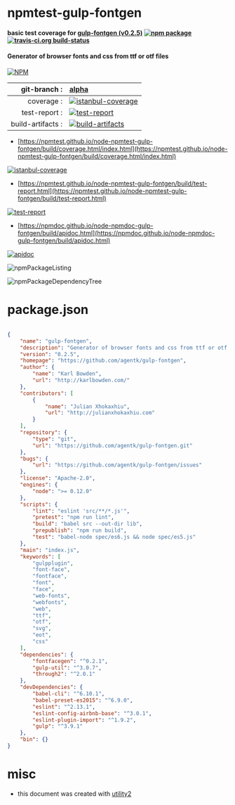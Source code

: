 # npmtest-gulp-fontgen

#### basic test coverage for  [gulp-fontgen (v0.2.5)](https://github.com/agentk/gulp-fontgen)  [![npm package](https://img.shields.io/npm/v/npmtest-gulp-fontgen.svg?style=flat-square)](https://www.npmjs.org/package/npmtest-gulp-fontgen) [![travis-ci.org build-status](https://api.travis-ci.org/npmtest/node-npmtest-gulp-fontgen.svg)](https://travis-ci.org/npmtest/node-npmtest-gulp-fontgen)

#### Generator of browser fonts and css from ttf or otf files

[![NPM](https://nodei.co/npm/gulp-fontgen.png?downloads=true&downloadRank=true&stars=true)](https://www.npmjs.com/package/gulp-fontgen)

| git-branch : | [alpha](https://github.com/npmtest/node-npmtest-gulp-fontgen/tree/alpha)|
|--:|:--|
| coverage : | [![istanbul-coverage](https://npmtest.github.io/node-npmtest-gulp-fontgen/build/coverage.badge.svg)](https://npmtest.github.io/node-npmtest-gulp-fontgen/build/coverage.html/index.html)|
| test-report : | [![test-report](https://npmtest.github.io/node-npmtest-gulp-fontgen/build/test-report.badge.svg)](https://npmtest.github.io/node-npmtest-gulp-fontgen/build/test-report.html)|
| build-artifacts : | [![build-artifacts](https://npmtest.github.io/node-npmtest-gulp-fontgen/glyphicons_144_folder_open.png)](https://github.com/npmtest/node-npmtest-gulp-fontgen/tree/gh-pages/build)|

- [https://npmtest.github.io/node-npmtest-gulp-fontgen/build/coverage.html/index.html](https://npmtest.github.io/node-npmtest-gulp-fontgen/build/coverage.html/index.html)

[![istanbul-coverage](https://npmtest.github.io/node-npmtest-gulp-fontgen/build/screenCapture.buildCi.browser.%252Ftmp%252Fbuild%252Fcoverage.lib.html.png)](https://npmtest.github.io/node-npmtest-gulp-fontgen/build/coverage.html/index.html)

- [https://npmtest.github.io/node-npmtest-gulp-fontgen/build/test-report.html](https://npmtest.github.io/node-npmtest-gulp-fontgen/build/test-report.html)

[![test-report](https://npmtest.github.io/node-npmtest-gulp-fontgen/build/screenCapture.buildCi.browser.%252Ftmp%252Fbuild%252Ftest-report.html.png)](https://npmtest.github.io/node-npmtest-gulp-fontgen/build/test-report.html)

- [https://npmdoc.github.io/node-npmdoc-gulp-fontgen/build/apidoc.html](https://npmdoc.github.io/node-npmdoc-gulp-fontgen/build/apidoc.html)

[![apidoc](https://npmdoc.github.io/node-npmdoc-gulp-fontgen/build/screenCapture.buildCi.browser.%252Ftmp%252Fbuild%252Fapidoc.html.png)](https://npmdoc.github.io/node-npmdoc-gulp-fontgen/build/apidoc.html)

![npmPackageListing](https://npmtest.github.io/node-npmtest-gulp-fontgen/build/screenCapture.npmPackageListing.svg)

![npmPackageDependencyTree](https://npmtest.github.io/node-npmtest-gulp-fontgen/build/screenCapture.npmPackageDependencyTree.svg)



# package.json

```json

{
    "name": "gulp-fontgen",
    "description": "Generator of browser fonts and css from ttf or otf files",
    "version": "0.2.5",
    "homepage": "https://github.com/agentk/gulp-fontgen",
    "author": {
        "name": "Karl Bowden",
        "url": "http://karlbowden.com/"
    },
    "contributors": [
        {
            "name": "Julian Xhokaxhiu",
            "url": "http://julianxhokaxhiu.com"
        }
    ],
    "repository": {
        "type": "git",
        "url": "https://github.com/agentk/gulp-fontgen.git"
    },
    "bugs": {
        "url": "https://github.com/agentk/gulp-fontgen/issues"
    },
    "license": "Apache-2.0",
    "engines": {
        "node": ">= 0.12.0"
    },
    "scripts": {
        "lint": "eslint 'src/**/*.js'",
        "pretest": "npm run lint",
        "build": "babel src --out-dir lib",
        "prepublish": "npm run build",
        "test": "babel-node spec/es6.js && node spec/es5.js"
    },
    "main": "index.js",
    "keywords": [
        "gulpplugin",
        "font-face",
        "fontface",
        "font",
        "face",
        "web-fonts",
        "webfonts",
        "web",
        "ttf",
        "otf",
        "svg",
        "eot",
        "css"
    ],
    "dependencies": {
        "fontfacegen": "^0.2.1",
        "gulp-util": "^3.0.7",
        "through2": "^2.0.1"
    },
    "devDependencies": {
        "babel-cli": "^6.10.1",
        "babel-preset-es2015": "^6.9.0",
        "eslint": "^2.13.1",
        "eslint-config-airbnb-base": "^3.0.1",
        "eslint-plugin-import": "^1.9.2",
        "gulp": "^3.9.1"
    },
    "bin": {}
}
```



# misc
- this document was created with [utility2](https://github.com/kaizhu256/node-utility2)
